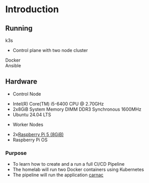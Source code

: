 # Introduction<br>
## Running
k3s<br>
* Control plane with two node cluster<br>

Docker<br>
Ansible<br>
## Hardware
- Control Node
* Intel(R) Core(TM) i5-6400 CPU @ 2.70GHz<br>
* 2x8GiB System Memory DIMM DDR3 Synchronous 1600MHz<br>
* Ubuntu 24.04 LTS<br>
- Worker Nodes
* 2x[Raspberry Pi 5 (8GiB)](https://www.raspberrypi.com/products/raspberry-pi-5/)
* Raspberry Pi OS 
### Purpose 
* To learn how to create and a run a full CI/CD Pipeline<br>
* The homelab will run two Docker containers using Kubernetes<br>
* The pipeline will run the application [carnac](https://github.com/dodderingstalwart/carnac)<br>
